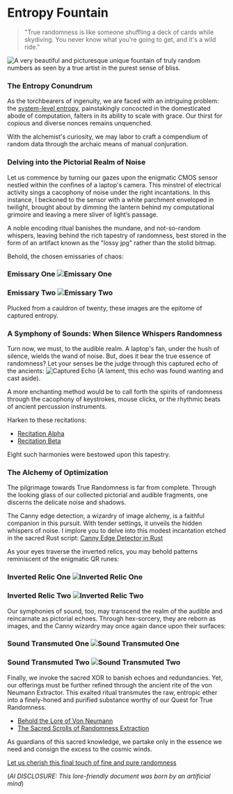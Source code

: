 # Entropy Fountain
> "True randomness is like someone shuffling a deck of cards while skydiving. You never know what you're going to get, and it's a wild ride."

![A very beautiful and picturesque unique fountain of truly random numbers as seen by a true artist in the purest sense of bliss.](https://github.com/AntonPerson/EntropyFountain/blob/assets/EntropyFountain.png?raw=true "An autogenerated image of a fountain by Stable Diffusion")

### The Entropy Conundrum
As the torchbearers of ingenuity, we are faced with an intriguing problem: the [system-level entropy](https://github.com/AntonPerson/EntropyFountain/blob/assets/system_entropy_seed/system_trng.c), painstakingly concocted in the domesticated abode of computation, falters in its ability to scale with grace. Our thirst for copious and diverse nonces remains unquenched.


With the alchemist's curiosity, we may labor to craft a compendium of random data through the archaic means of manual conjuration.

### Delving into the Pictorial Realm of Noise
Let us commence by turning our gazes upon the enigmatic CMOS sensor nestled within the confines of a laptop's camera. This minstrel of electrical activity sings a cacophony of noise under the right incantations. In this instance, I beckoned to the sensor with a white parchment enveloped in twilight, brought about by dimming the lantern behind my computational grimoire and leaving a mere sliver of light’s passage.

A noble encoding ritual banishes the mundane, and not-so-random whispers, leaving behind the rich tapestry of randomness, best stored in the form of an artifact known as the "lossy jpg" rather than the stolid bitmap.

Behold, the chosen emissaries of chaos:
### Emissary One ![Emissary One](https://github.com/AntonPerson/EntropyFountain/blob/main/data/raw/photo1.jpg?raw=true "Raw photo number 1")
### Emissary Two ![Emissary Two](https://github.com/AntonPerson/EntropyFountain/blob/main/data/raw/photo2.jpg?raw=true "Raw photo number 2")

Plucked from a cauldron of twenty, these images are the epitome of captured entropy.

### A Symphony of Sounds: When Silence Whispers Randomness
Turn now, we must, to the audible realm. A laptop's fan, under the hush of silence, wields the wand of noise. But, does it bear the true essence of randomness? Let your senses be the judge through this captured echo of the ancients:
![Captured Echo](https://github.com/AntonPerson/EntropyFountain/blob/main/data/raw/noise.jpg?raw=true "A green noisy picture, but it clearly shows some structures that are easy to identify as not very random") (A lament, this echo was found wanting and cast aside).

A more enchanting method would be to call forth the spirits of randomness through the cacophony of keystrokes, mouse clicks, or the rhythmic beats of ancient percussion instruments.

Harken to these recitations:
- [Recitation Alpha](https://github.com/AntonPerson/EntropyFountain/blob/main/data/raw/sound1.m4a?raw=true)
- [Recitation Beta](https://github.com/AntonPerson/EntropyFountain/blob/main/data/raw/sound2.m4a)

Eight such harmonies were bestowed upon this tapestry.

### The Alchemy of Optimization
The pilgrimage towards True Randomness is far from complete. Through the looking glass of our collected pictorial and audible fragments, one discerns the delicate noise and shadows.

The Canny edge detection, a wizardry of image alchemy, is a faithful companion in this pursuit. With tender settings, it unveils the hidden whispers of noise. I implore you to delve into this modest incantation etched in the sacred Rust script:
[Canny Edge Detector in Rust](https://github.com/AntonPerson/EntropyFountain/tree/main/canny_edge_detector)

As your eyes traverse the inverted relics, you may behold patterns reminiscent of the enigmatic QR runes:
### Inverted Relic One ![Inverted Relic One](https://github.com/AntonPerson/EntropyFountain/blob/main/data/photo1.jpg?raw=true)
### Inverted Relic Two ![Inverted Relic Two](https://github.com/AntonPerson/EntropyFountain/blob/main/data/photo2.jpg?raw=true)

Our symphonies of sound, too, may transcend the realm of the audible and reincarnate as pictorial echoes. Through hex-sorcery, they are reborn as images, and the Canny wizardry may once again dance upon their surfaces:
### Sound Transmuted One ![Sound Transmuted One](https://github.com/AntonPerson/EntropyFountain/blob/main/data/sound1.jpg?raw=true)
### Sound Transmuted Two ![Sound Transmuted Two](https://github.com/AntonPerson/EntropyFountain/blob/main/data/sound2.jpg?raw=true)

Finally, we invoke the sacred XOR to banish echoes and redundancies. Yet, our offerings must be further refined through the ancient rite of the von Neumann Extractor. This exalted ritual transmutes the raw, entropic ether into a finely-honed and purified substance worthy of our Quest for True Randomness.

- [Behold the Lore of Von Neumann](https://en.wikipedia.org/wiki/Von_Neumann_entropy)
- [The Sacred Scrolls of Randomness Extraction](https://en.wikipedia.org/wiki/Randomness_extractor)

As guardians of this sacred knowledge, we partake only in the essence we need and consign the excess to the cosmic winds.

[Let us cherish this final touch of fine and pure randomness](https://github.com/AntonPerson/EntropyFountain/blob/main/random.dat)

(_AI DISCLOSURE: This lore-friendly document was born by an artificial mind_)
